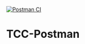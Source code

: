 [![Postman CI](https://github.com/uttoniWork/TCC-Postman/actions/workflows/main.yml/badge.svg)](https://github.com/uttoniWork/TCC-Postman/actions/workflows/main.yml)

# TCC-Postman
